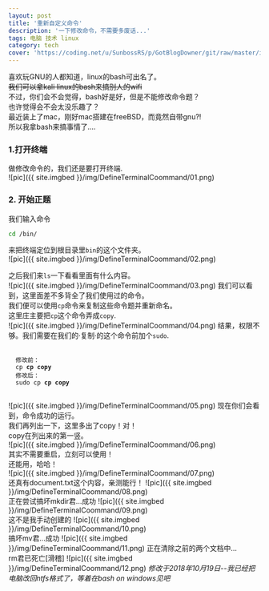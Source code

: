 ```yaml
---
layout: post
title: '重新自定义命令'
description: '一下修改命令，不需要多废话...'
tags: 电脑 技术 linux
category: tech
cover: 'https://coding.net/u/SunbossRS/p/GotBlogDowner/git/raw/master/img/DefineTerminalCoommand/cover.png'
---
```

喜欢玩GNU的人都知道，linux的bash可出名了。  
~~我们可以拿kali linux的bash来搞别人的wifi~~  
不过，你们会不会觉得，bash好是好，但是不能修改命令题？  
也许觉得会不会太没乐趣了？  
最近装上了mac，刚好mac搭建在freeBSD，而竟然自带gnu?!  
所以我拿bash来搞事情了....  
  
### 1.打开终端
做修改命令的，我们还是要打开终端.  
![pic]({{ site.imgbed }}/img/DefineTerminalCoommand/01.png)
### 2. 开始正题
我们输入命令
```bash
cd /bin/
```
来把终端定位到根目录里`bin`的这个文件夹。  
![pic]({{ site.imgbed }}/img/DefineTerminalCoommand/02.png)  
  
之后我们来`ls`一下看看里面有什么内容。  
![pic]({{ site.imgbed }}/img/DefineTerminalCoommand/03.png)
我们可以看到，这里面差不多背全了我们使用过的命令。  
我们便可以使用`cp`命令来复制这些命令题并重新命名。  
这里庄主要把`cp`这个命令弄成`copy`.  
![pic]({{ site.imgbed }}/img/DefineTerminalCoommand/04.png)
结果，权限不够。我们需要在我们的·复制·的这个命令前加个`sudo`.  
<pre>
  <code class="language-bash">
  修改前：
  cp <strong>cp copy</strong>
  修改后：
  sudo cp <strong>cp copy</strong>
  </code>
</pre>
![pic]({{ site.imgbed }}/img/DefineTerminalCoommand/05.png)
现在你们会看到，命令成功的运行。  
我们再列出一下，这里多出了copy！对！  
copy在列出来的第一竖。  
![pic]({{ site.imgbed }}/img/DefineTerminalCoommand/06.png)  
其实不需要重启，立刻可以使用！  
还能用，哈哈！  
![pic]({{ site.imgbed }}/img/DefineTerminalCoommand/07.png)  
还真有document.txt这个内容，亲测能行！
![pic]({{ site.imgbed }}/img/DefineTerminalCoommand/08.png)  
正在尝试搞坏mkdir君...成功
![pic]({{ site.imgbed }}/img/DefineTerminalCoommand/09.png)  
这不是我手动创建的
![pic]({{ site.imgbed }}/img/DefineTerminalCoommand/10.png)  
搞坏mv君...成功
![pic]({{ site.imgbed }}/img/DefineTerminalCoommand/11.png)
正在清除之前的两个文档中...  
rm君已死亡[滑稽]
![pic]({{ site.imgbed }}/img/DefineTerminalCoommand/12.png)
*修改于2018年10月19日--我已经把电脑改回ntfs格式了，等着在bash on windows见吧*
